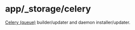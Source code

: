 app/_storage/celery
===================

[Celery (queue)](https://en.wikipedia.org/wiki/Celery_(software)) builder/updater and daemon installer/updater.
